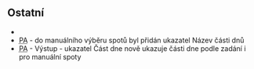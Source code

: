 ﻿---
categories: [fenix]
layout: fenix
---

## Ostatní
<ul>
<li><li><abbr title="Postanalýza">PA</abbr> - do manuálního výběru spotů byl přidán ukazatel Název části dnů</li>
<li><abbr title="Postanalýza">PA</abbr> - Výstup - ukazatel Část dne nově ukazuje části dne podle zadání i pro manuální spoty</li>
</ul>
